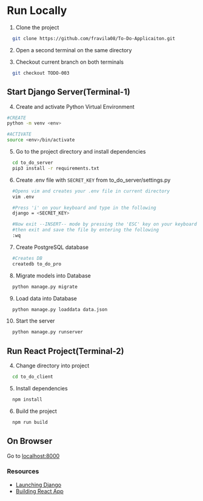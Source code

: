 # Run Locally

1. Clone the project

```bash
  git clone https://github.com/fravila08/To-Do-Applicaiton.git
```

2. Open a second terminal on the same directory

3. Checkout current branch on both terminals

```bash
  git checkout TODO-003
```

## Start Django Server(Terminal-1)

4. Create and activate Python Virtual Environment

```bash
#CREATE
python -m venv <env>

#ACTIVATE
source <env>/bin/activate
```

5. Go to the project directory and install dependencies

```bash
  cd to_do_server
  pip3 install -r requirements.txt
```

6. Create .env file with `SECRET_KEY` from to_do_server/settings.py

```bash
  #Opens vim and creates your .env file in current directory
  vim .env

  #Press 'i' on your keyboard and type in the following
  django = <SECRET_KEY>

  #Now exit --INSERT-- mode by pressing the 'ESC' key on your keyboard
  #then exit and save the file by entering the following
  :wq
```

7. Create PostgreSQL database

```bash
  #Creates DB
  createdb to_do_pro
```

8. Migrate models into Database

```bash
  python manage.py migrate
```

9. Load data into Database

```bash
  python manage.py loaddata data.json
```

10. Start the server

```bash
  python manage.py runserver
```

## Run React Project(Terminal-2)

4. Change directory into project

```bash
  cd to_do_client
```

5. Install dependencies

```bash
  npm install
```

6. Build the project

```bash
  npm run build
```

## On Browser

Go to [localhost:8000](http://127.0.0.1:8000/)

### Resources

- [Launching Django](https://code.visualstudio.com/docs/python/tutorial-django)
- [Building React App](https://vitejs.dev/guide/)
